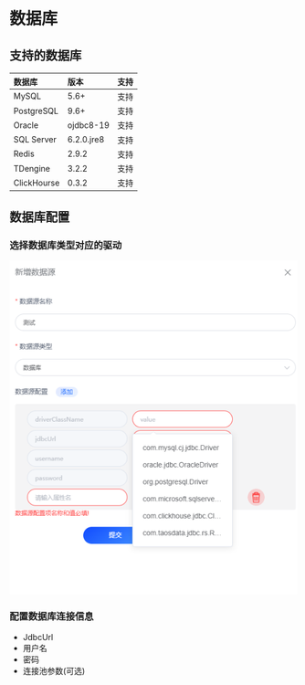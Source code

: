 # 数据库

## 支持的数据库

| 数据库         | 版本         | 支持 |
|:------------|:-----------| :--- |
| MySQL       | 5.6+       | 支持 |
| PostgreSQL  | 9.6+       | 支持 |
| Oracle      | ojdbc8-19  | 支持 |
| SQL Server  | 6.2.0.jre8 | 支持 |
| Redis       | 2.9.2      | 支持 |
| TDengine    | 3.2.2      | 支持 |
| ClickHourse | 0.3.2      | 支持 |

## 数据库配置
### 选择数据库类型对应的驱动
![img.png](../../../assets/images/gzyq/source/img2.png)

### 配置数据库连接信息
- JdbcUrl
- 用户名
- 密码
- 连接池参数(可选)

